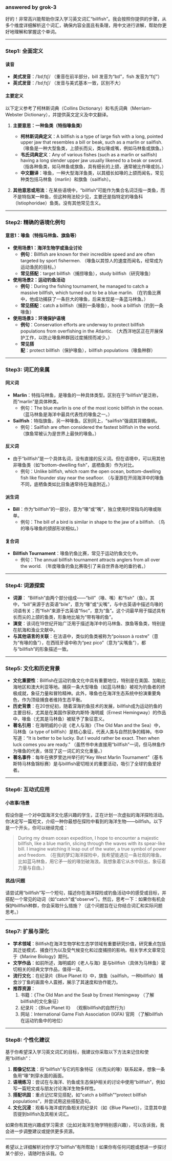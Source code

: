### answered by grok-3
好的！非常高兴能帮助你深入学习英文词汇“billfish”。我会按照你提供的步骤，从多个维度详细解析这个词汇，确保内容全面且有条理，用中文进行讲解，帮助你更好地理解和掌握这个单词。

---

### Step1: 全面定义

#### 读音
- **美式发音**：/ˈbɪlˌfɪʃ/ （重音在前半部分，bill 发音为“bɪl”，fish 发音为“fɪʃ”）
- **英式发音**：/ˈbɪlˌfɪʃ/ （发音与美式基本一致，区别不大）

#### 主要定义
以下定义参考了柯林斯词典（Collins Dictionary）和韦氏词典（Merriam-Webster Dictionary），并提供英文定义及中文翻译。

1. **主要意思：一种鱼类（特指喙鱼类）**
   - **柯林斯词典定义**：A billfish is a type of large fish with a long, pointed upper jaw that resembles a bill or beak, such as a marlin or sailfish. （喙鱼是一种大型鱼类，上颌长而尖，类似喙或嘴，例如马林鱼或旗鱼。）
   - **韦氏词典定义**：Any of various fishes (such as a marlin or sailfish) having a long slender upper jaw usually likened to a beak or sword. （指各种鱼类，如马林鱼或旗鱼，具有细长的上颌，通常被比作喙或剑。）
   - **中文翻译**：喙鱼，一种大型海洋鱼类，以其细长如喙的上颌而闻名，常见种类包括马林鱼（marlin）和旗鱼（sailfish）。

2. **其他意思或用法**：在某些语境中，“billfish”可能作为集合名词泛指一类鱼，而不是特指某一种鱼，但这种用法较少见，主要还是指特定的喙鱼科（Istiophoridae）鱼类。没有其他常见含义。

---

### Step2: 精确的语境化例句

#### 意思1：喙鱼（特指马林鱼、旗鱼等）
- **使用场景1：海洋生物学或渔业讨论**
  - **例句**：Billfish are known for their incredible speed and are often targeted by sport fishermen. （喙鱼以其惊人的速度而闻名，经常成为运动渔民的目标。）
  - **常见搭配**：target billfish（捕捞喙鱼），study billfish（研究喙鱼）
- **使用场景2：运动钓鱼活动**
  - **例句**：During the fishing tournament, he managed to catch a massive billfish, which turned out to be a blue marlin. （在钓鱼比赛中，他成功捕获了一条巨大的喙鱼，后来发现是一条蓝马林鱼。）
  - **常见搭配**：catch a billfish（捕到一条喙鱼），hook a billfish（钓到一条喙鱼）
- **使用场景3：环境保护语境**
  - **例句**：Conservation efforts are underway to protect billfish populations from overfishing in the Atlantic. （大西洋地区正在开展保护工作，以防止喙鱼种群因过度捕捞而减少。）
  - **常见搭配**：protect billfish（保护喙鱼），billfish populations（喙鱼种群）

---

### Step3: 词汇的亲属

#### 同义词
- **Marlin**：特指马林鱼，是喙鱼的一种具体类型。区别在于“billfish”是泛称，而“marlin”是具体种类。
  - 例句：The blue marlin is one of the most iconic billfish in the ocean. （蓝马林鱼是海洋中最具代表性的喙鱼之一。）
- **Sailfish**：特指旗鱼，另一种喙鱼。区别同上，“sailfish”强调其背鳍像帆。
  - 例句：Sailfish are often considered the fastest billfish in the world. （旗鱼常被认为是世界上最快的喙鱼。）

#### 反义词
- 由于“billfish”是一个具体名词，没有直接的反义词。但在语境中，可以用其他非喙鱼类（如“bottom-dwelling fish”，底栖鱼类）作为对比。
  - 例句：Unlike billfish, which roam the open ocean, bottom-dwelling fish like flounder stay near the seafloor. （与漫游在开阔海洋中的喙鱼不同，底栖鱼类如比目鱼通常待在海底附近。）

#### 派生词
- **Bill**：作为“billfish”的一部分，意为“喙”或“嘴”，独立使用时常指鸟的喙或账单。
  - 例句：The bill of a bird is similar in shape to the jaw of a billfish. （鸟的喙与喙鱼的颌部形状相似。）

#### 复合词
- **Billfish Tournament**：喙鱼钓鱼比赛，常见于运动钓鱼文化中。
  - 例句：The annual billfish tournament attracts anglers from all over the world. （年度喙鱼钓鱼比赛吸引了来自世界各地的垂钓者。）

---

### Step4: 词源探索

- **词源**： “Billfish”由两个部分组成——“bill”（喙、嘴）和“fish”（鱼）。其中，“bill”来源于古英语“bile”，意为“喙”或“尖嘴”，与中古英语中描述鸟喙的词语有关；而“fish”来源于古英语“fisc”，意为“鱼”。这个词最早用于描述具有长而尖的上颌的鱼类，形象地比喻为“带有喙的鱼”。
- **演变**：该词在19世纪开始广泛用于描述海洋中的马林鱼、旗鱼等鱼类，特别是在航海和渔业文献中。
- **与其他语言的关联**：在法语中，类似的鱼类被称为“poisson à rostre”（意为“有喙的鱼”），在西班牙语中称为“pez pico”（意为“尖嘴鱼”），都与“billfish”的形象描述一致。

---

### Step5: 文化和历史背景

- **文化重要性**：Billfish在运动钓鱼文化中具有重要地位，特别是在美国、加勒比海地区和澳大利亚等地。捕获一条大型喙鱼（如蓝马林鱼）被视为钓鱼者的终极成就，象征力量和冒险精神。此外，喙鱼也在海洋生态系统中扮演重要角色，作为顶级捕食者维持生态平衡。
- **历史背景**：在20世纪初，随着深海钓鱼技术的发展，billfish成为运动钓鱼的主要目标，尤其是在美国作家欧内斯特·海明威（Ernest Hemingway）的作品中，喙鱼（尤其是马林鱼）被赋予了象征意义。
- **著名引用**：在海明威的小说《老人与海》（The Old Man and the Sea）中，马林鱼（a type of billfish）是核心象征，代表人类与自然抗争的精神。书中写道：“It is better to be lucky. But I would rather be exact. Then when luck comes you are ready.” （虽然书中未直接用“billfish”一词，但马林鱼作为喙鱼的代表，体现了这一词汇的文化重量。）
- **著名事件**：每年在佛罗里达州举行的“Key West Marlin Tournament”（基韦斯特马林鱼锦标赛）是与billfish密切相关的重要活动，吸引了全球钓鱼爱好者。

---

### Step6: 互动式应用

#### 小故事/场景
假设你是一个对中国海洋文化感兴趣的学生，正在计划一次虚拟的海洋探险活动。你决定写一篇短文，介绍一种你最想在探险中看到的海洋生物——billfish。以下是一个开头，你可以继续完成：
> During my dream ocean expedition, I hope to encounter a majestic billfish, like a blue marlin, slicing through the waves with its spear-like bill. I imagine watching it leap out of the water, a true symbol of power and freedom. （在我的梦幻海洋探险中，我希望能遇见一条壮观的喙鱼，比如蓝马林鱼，用它矛一般的喙划破海浪。我想象着它从水中跃出，象征着力量与自由。）

#### 挑战/问题
请尝试用“billfish”写一个短句，描述你在海洋探险或钓鱼活动中的感受或目标，并搭配一个常见的动词（如“catch”或“observe”）。然后，思考一下：如果你有机会保护billfish种群，你会采取什么措施？（这个问题旨在让你结合词汇和实际问题思考。）

---

### Step7: 扩展与深化

- **学术领域**：Billfish在海洋生物学和生态学领域有重要研究价值，研究重点包括其迁徙模式、捕食行为以及受气候变化和过度捕捞的影响。相关学术文章常见于《Marine Biology》期刊。
- **文学作品**：如前所述，海明威的《老人与海》是与billfish（具体为马林鱼）密切相关的经典文学作品，值得一读。
- **流行文化**：在纪录片《Blue Planet II》中，旗鱼（sailfish，一种billfish）捕食沙丁鱼的画面令人震撼，展示了其速度和协作能力。
- **推荐资源**：
  1. 书籍：《The Old Man and the Sea》 by Ernest Hemingway （了解billfish的文化象征）
  2. 纪录片：《Blue Planet II》 （观察billfish的自然行为）
  3. 网站：International Game Fish Association (IGFA) 官网 （了解billfish在运动钓鱼中的地位）

---

### Step8: 个性化建议

基于你希望深入学习英文词汇的目标，我建议你采取以下方法来记住和使用“billfish”：
1. **图像记忆法**：将“billfish”与它的形象特征（长而尖的喙）联系起来，想象一条鱼用“喙”刺穿水面的画面。
2. **语境练习**：尝试在与海洋、钓鱼或生态保护相关的讨论中使用“billfish”，例如写一篇短文或与朋友讨论海洋生物多样性。
3. **搭配巩固**：重点记忆常见搭配，如“catch a billfish”“protect billfish populations”，并尝试用这些搭配造句。
4. **文化沉浸**：观看与海洋或钓鱼相关的纪录片（如《Blue Planet》），注意其中是否提到billfish及其相关词汇。

如果你有其他兴趣或学习需求（比如对海洋生物学特别感兴趣），可以告诉我，我会进一步调整建议或提供更多资源。

---

希望以上详细解析对你学习“billfish”有所帮助！如果你有任何问题或想进一步探讨某个部分，请随时告诉我。😊